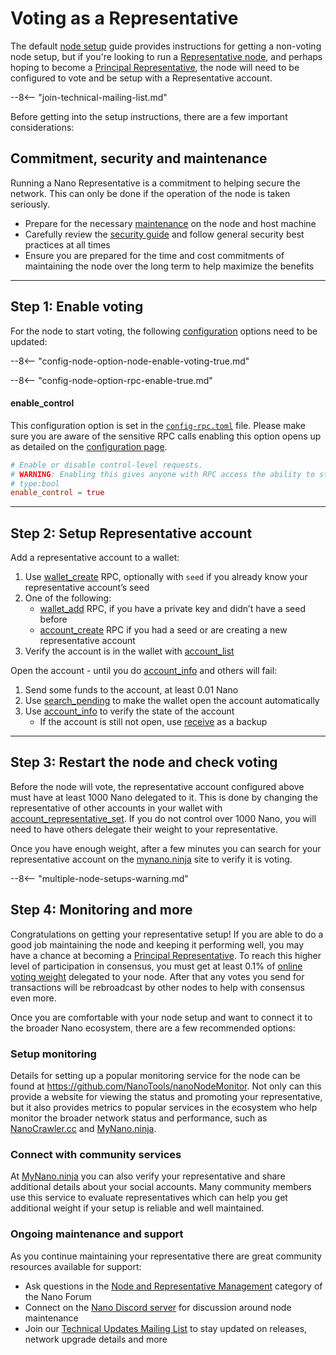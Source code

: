 # Voting as a Representative

The default [node setup](node-setup.md) guide provides instructions for getting a non-voting node setup, but if you're looking to run a [Representative node](overview.md#representative-nodes), and perhaps hoping to become a [Principal Representative](overview.md#principal-representative-nodes), the node will need to be configured to vote and be setup with a Representative account.

--8<-- "join-technical-mailing-list.md"

Before getting into the setup instructions, there are a few important considerations:

## Commitment, security and maintenance
Running a Nano Representative is a commitment to helping secure the network. This can only be done if the operation of the node is taken seriously.

* Prepare for the necessary [maintenance](overview.md#maintenance) on the node and host machine
* Carefully review the [security guide](security.md) and follow general security best practices at all times
* Ensure you are prepared for the time and cost commitments of maintaining the node over the long term to help maximize the benefits

---

## Step 1: Enable voting
For the node to start voting, the following [configuration](configuration.md) options need to be updated:

--8<-- "config-node-option-node-enable-voting-true.md"

--8<-- "config-node-option-rpc-enable-true.md"

#### enable_control
This configuration option is set in the [`config-rpc.toml`](../running-a-node/configuration.md#configuration-file-locations) file. Please make sure you are aware of the sensitive RPC calls enabling this option opens up as detailed on the [configuration page](configuration.md#enable_control).

```toml
# Enable or disable control-level requests.
# WARNING: Enabling this gives anyone with RPC access the ability to stop the node and access wallet funds.
# type:bool
enable_control = true
```

---

## Step 2: Setup Representative account

Add a representative account to a wallet:

1. Use [wallet_create](../commands/rpc-protocol.md#wallet_create) RPC, optionally with `seed` if you already know your representative account’s seed
1. One of the following:
    - [wallet_add](../commands/rpc-protocol.md#wallet_add) RPC, if you have a private key and didn’t have a seed before
    - [account_create](../commands/rpc-protocol.md#account_create) RPC if you had a seed or are creating a new representative account
1. Verify the account is in the wallet with [account_list](../commands/rpc-protocol.md#account_list)


Open the account - until you do [account_info](../commands/rpc-protocol.md#account_info) and others will fail:

1. Send some funds to the account, at least 0.01 Nano
1. Use [search_pending](../commands/rpc-protocol.md#search_pending) to make the wallet open the account automatically
1. Use [account_info](../commands/rpc-protocol.md#account_info) to verify the state of the account
    - If the account is still not open, use [receive](../commands/rpc-protocol.md#receive) as a backup

---

## Step 3: Restart the node and check voting

Before the node will vote, the representative account configured above must have at least 1000 Nano delegated to it. This is done by changing the representative of other accounts in your wallet with [account_representative_set](../commands/rpc-protocol.md#account_representative_set). If you do not control over 1000 Nano, you will need to have others delegate their weight to your representative.

Once you have enough weight, after a few minutes you can search for your representative account on the [mynano.ninja](https://mynano.ninja/) site to verify it is voting.

--8<-- "multiple-node-setups-warning.md"

## Step 4: Monitoring and more

Congratulations on getting your representative setup! If you are able to do a good job maintaining the node and keeping it performing well, you may have a chance at becoming a [Principal Representative](overview.md#principal-representative-nodes). To reach this higher level of participation in consensus, you must get at least 0.1% of [online voting weight](/glossary#online-voting-weight) delegated to your node. After that any votes you send for transactions will be rebroadcast by other nodes to help with consensus even more.

Once you are comfortable with your node setup and want to connect it to the broader Nano ecosystem, there are a few recommended options:

### Setup monitoring

Details for setting up a popular monitoring service for the node can be found at https://github.com/NanoTools/nanoNodeMonitor. Not only can this provide a website for viewing the status and promoting your representative, but it also provides metrics to popular services in the ecosystem who help monitor the broader network status and performance, such as [NanoCrawler.cc](https://nanocrawler.cc) and [MyNano.ninja](https://mynano.ninja).

### Connect with community services

At [MyNano.ninja](https://mynano.ninja) you can also verify your representative and share additional details about your social accounts. Many community members use this service to evaluate representatives which can help you get additional weight if your setup is reliable and well maintained.

### Ongoing maintenance and support

As you continue maintaining your representative there are great community resources available for support:

* Ask questions in the [Node and Representative Management](https://forum.nano.org/c/node-and-rep/8) category of the Nano Forum
* Connect on the [Nano Discord server](https://chat.nano.org) for discussion around node maintenance
* Join our [Technical Updates Mailing List](http://eepurl.com/gZucL1) to stay updated on releases, network upgrade details and more